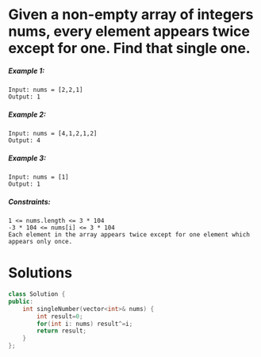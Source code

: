 # Given a non-empty array of integers nums, every element appears twice except for one. Find that single one.

##### Example 1:
````
Input: nums = [2,2,1]
Output: 1
````
##### Example 2:
````
Input: nums = [4,1,2,1,2]
Output: 4
````
##### Example 3:
````
Input: nums = [1]
Output: 1
````
##### Constraints:

    1 <= nums.length <= 3 * 104
    -3 * 104 <= nums[i] <= 3 * 104
    Each element in the array appears twice except for one element which appears only once.

# Solutions
```cpp
class Solution {
public:
    int singleNumber(vector<int>& nums) {
        int result=0;
        for(int i: nums) result^=i;
        return result;
    }
};

```
